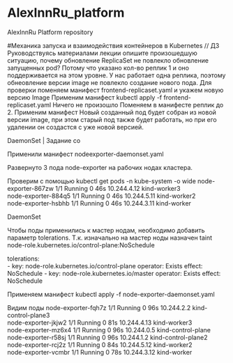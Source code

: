# AlexInnRu_platform
AlexInnRu Platform repository

#Механика запуска и взаимодействия контейнеров в Kubernetes // ДЗ 
Руководствуясь материалами лекции опишите произошедшую ситуацию, почему обновление ReplicaSet не повлекло обновление запущенных pod?
 Потому что указано кол-во реплик 1 и оно поддерживается на этом уровне. У нас работает одна реплика, поэтому обнеовление версии image не повлекло создание нового пода.
 Для проверки поменяем манифест frontend-replicaset.yaml и укажем новую версию Image
 Применим манифест  kubectl apply -f frontend-replicaset.yaml
 Ничего не произошло
 Поменяем в манифесте реплик до 2.
 Применим манифест
 Новый созданный под будет собран из новой версии image, при этом старый под также будет работать, но при его удалении он создастся с уже новой версией.


DaemonSet | Задание со  

Применили манифест nodeexporter-daemonset.yaml

Развернуто 3 пода node-exporter на рабочих нодах кластера.

Проверим с помощью kubectl get pods -n kube-system -o wide 
node-exporter-867zw                           1/1     Running   0              46s    10.244.4.12   kind-worker3          
node-exporter-884q5                           1/1     Running   0              46s    10.244.5.11   kind-worker2          
node-exporter-hsbhb                           1/1     Running   0              46s    10.244.3.11   kind-worker


DaemonSet  

Чтобы поды применились к мастер нодам, необходимо добавить параметр tolerations. Т.к. изначально на мастер ноды назначен taint node-role.kubernetes.io/control-plane:NoSchedule

tolerations:      
      - key: node-role.kubernetes.io/control-plane
        operator: Exists
        effect: NoSchedule
      - key: node-role.kubernetes.io/master
        operator: Exists
        effect: NoSchedule

Применяем манифест
kubectl apply -f node-exporter-daemonset.yaml

Видим поды
node-exporter-fqh7z                           1/1     Running   0              96s    10.244.2.2    kind-control-plane3   
node-exporter-jkjw2                           1/1     Running   0              81s    10.244.4.13   kind-worker3          
node-exporter-mz6x4                           1/1     Running   0              96s    10.244.0.5    kind-control-plane    
node-exporter-r58sj                           1/1     Running   0              96s    10.244.1.2    kind-control-plane2   
node-exporter-rcj2z                           1/1     Running   0              84s    10.244.5.12   kind-worker2          
node-exporter-vcmbr                           1/1     Running   0              78s    10.244.3.12   kind-worker

